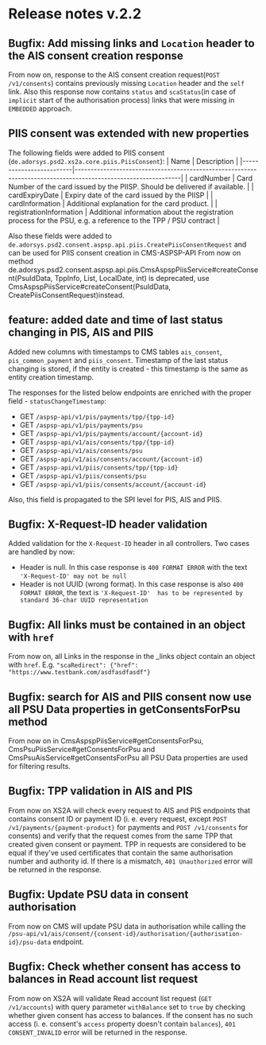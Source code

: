 # Release notes v.2.2

## Bugfix: Add missing links and `Location` header to the AIS consent creation response
From now on, response to the AIS consent creation request(`POST /v1/consents`) contains previously missing `Location` 
header and the `self` link. Also this response now contains `status` and `scaStatus`(in case of `implicit` start of the 
authorisation process) links that were missing in `EMBEDDED` approach.

## PIIS consent was extended with new properties
The following fields were added to PIIS consent (`de.adorsys.psd2.xs2a.core.piis.PiisConsent`):
| Name                    | Description                                                                                                   |
|-------------------------|---------------------------------------------------------------------------------------------------------------|
| cardNumber              | Card Number of the card issued by the PIISP. Should be delivered if available.                                |
| cardExpiryDate          | Expiry date of the card issued by the PIISP                                                                   |
| cardInformation         | Additional explanation for the card product.                                                                  |
| registrationInformation | Additional information about the registration process for the PSU, e.g. a reference to the TPP / PSU contract |

Also these fields were added to `de.adorsys.psd2.consent.aspsp.api.piis.CreatePiisConsentRequest` and can be used for PIIS consent creation in CMS-ASPSP-API 
From now on method de.adorsys.psd2.consent.aspsp.api.piis.CmsAspspPiisService#createConsent(PsuIdData, TppInfo, List, LocalDate, int) is deprecated,
use CmsAspspPiisService#createConsent(PsuIdData, CreatePiisConsentRequest)instead.

## feature: added date and time of last status changing in PIS, AIS and PIIS
Added new columns with timestamps to CMS tables `ais_consent`, `pis_common_payment` and `piis_consent`. Timestamp of the
last status changing is stored, if the entity is created - this timestamp is the same as entity creation timestamp. 

The responses for the listed below endpoints are enriched with the proper field - `statusChangeTimestamp`:
 - GET `/aspsp-api/v1/pis/payments/tpp/{tpp-id}`
 - GET `/aspsp-api/v1/pis/payments/psu`
 - GET `/aspsp-api/v1/pis/payments/account/{account-id}`
 - GET `/aspsp-api/v1/ais/consents/tpp/{tpp-id}`
 - GET `/aspsp-api/v1/ais/consents/psu`
 - GET `/aspsp-api/v1/ais/consents/account/{account-id}`
 - GET `/aspsp-api/v1/piis/consents/tpp/{tpp-id}`
 - GET `/aspsp-api/v1/piis/consents/psu`
 - GET `/aspsp-api/v1/piis/consents/account/{account-id}`

Also, this field is propagated to the SPI level for PIS, AIS and PIIS. 

## Bugfix: X-Request-ID header validation
Added validation for the `X-Request-ID` header in all controllers. Two cases are handled by now:
 - Header is null. In this case response is `400 FORMAT ERROR` with the text `'X-Request-ID' may not be null`
 - Header is not UUID (wrong format). In this case response is also `400 FORMAT ERROR`, the text is `'X-Request-ID' 
 has to be represented by standard 36-char UUID representation`

## Bugfix: All links must be contained in an object with `href`

From now on, all Links in the response in the _links object contain an object with `href`. E.g.
`"scaRedirect": {"href": "https://www.testbank.com/asdfasdfasdf"}`

## Bugfix: search for AIS and PIIS consent now use all PSU Data properties in getConsentsForPsu method
From now on in CmsAspspPiisService#getConsentsForPsu, CmsPsuPiisService#getConsentsForPsu and CmsPsuAisService#getConsentsForPsu 
all PSU Data properties are used for filtering results. 

## Bugfix: TPP validation in AIS and PIS
From now on XS2A will check every request to AIS and PIS endpoints that contains consent ID or payment ID (i. e. every 
request, except `POST /v1/payments/{payment-product}` for payments and `POST /v1/consents` for consents) and verify that 
the request comes from the same TPP that created given consent or payment. TPP in requests are considered to be equal if 
they've used certificates that contain the same authorisation number and authority id.
If there is a mismatch, `401 Unauthorized` error will be returned in the response.

## Bugfix: Update PSU data in consent authorisation
From now on CMS will update PSU data in authorisation while calling the `/psu-api/v1/ais/consent/{consent-id}/authorisation/{authorisation-id}/psu-data`
endpoint.

## Bugfix: Check whether consent has access to balances in Read account list request
From now on XS2A will validate Read account list request (`GET /v1/accounts`) with query parameter `withBalance` set to 
`true` by checking whether given consent has access to balances. If the consent has no such access (i. e. consent's `access` 
property doesn't contain `balances`), `401 CONSENT_INVALID` error will be returned in the response.
